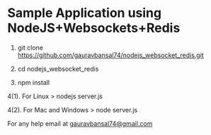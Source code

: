 # Sample Application using NodeJS+Websockets+Redis

1. git clone https://github.com/gauravbansal74/nodejs_websocket_redis.git

2. cd nodejs_websocket_redis

3. npm install

4(1). For Linux > nodejs server.js

4(2). For Mac and Windows > node server.js

For any help email at gauravbansal74@gmail.com

